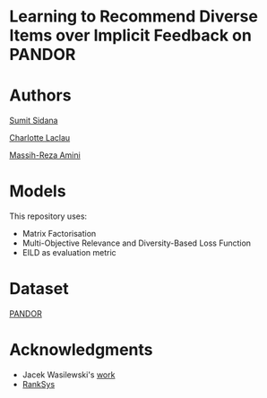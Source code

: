 # Learning to Recommend Diverse Items over Implicit Feedback on PANDOR

# Authors
[Sumit Sidana](https://github.com/sumitsidana)

[Charlotte Laclau](https://laclauc.github.io/)

[Massih-Reza Amini](http://ama.liglab.fr/~amini/)

# Models

This repository uses:

- Matrix Factorisation
- Multi-Objective Relevance and Diversity-Based Loss Function
- EILD as evaluation metric

# Dataset
[PANDOR](https://archive.ics.uci.edu/ml/datasets/PANDOR)

# Acknowledgments

- Jacek Wasilewski's [work](https://github.com/jacekwasilewski/RankSys-DivMF)
- [RankSys](https://github.com/RankSys/RankSys)
